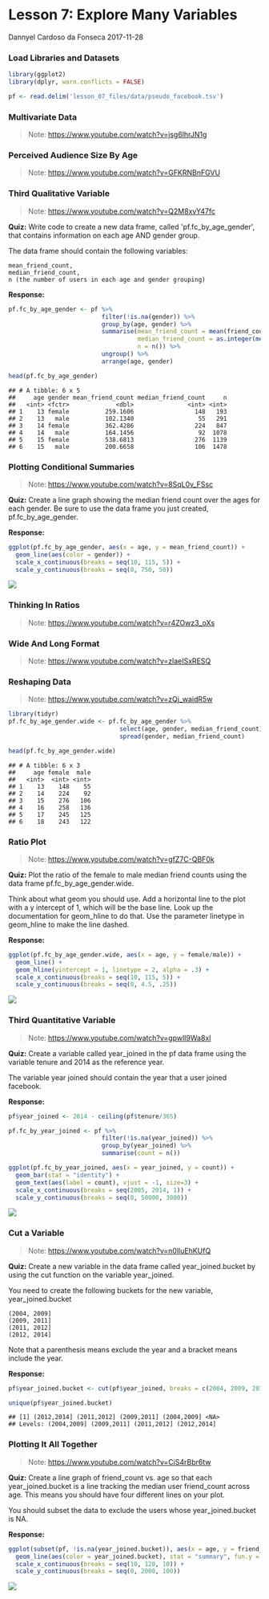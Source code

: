 Lesson 7: Explore Many Variables
================
Dannyel Cardoso da Fonseca
2017-11-28

### Load Libraries and Datasets

``` r
library(ggplot2)
library(dplyr, warn.conflicts = FALSE)

pf <- read.delim('lesson_07_files/data/pseudo_facebook.tsv')
```

### Multivariate Data

> Note: <https://www.youtube.com/watch?v=jsg6lhrJN1g>

### Perceived Audience Size By Age

> Note: <https://www.youtube.com/watch?v=GFKRNBnFGVU>

### Third Qualitative Variable

> Note: <https://www.youtube.com/watch?v=Q2M8xyY47fc>

**Quiz:** Write code to create a new data frame, called 'pf.fc\_by\_age\_gender', that contains information on each age AND gender group.

The data frame should contain the following variables:

    mean_friend_count,
    median_friend_count,
    n (the number of users in each age and gender grouping)

**Response:**

``` r
pf.fc_by_age_gender <- pf %>% 
                          filter(!is.na(gender)) %>% 
                          group_by(age, gender) %>% 
                          summarise(mean_friend_count = mean(friend_count),
                                    median_friend_count = as.integer(median(friend_count)),
                                    n = n()) %>%                   
                          ungroup() %>% 
                          arrange(age, gender)

head(pf.fc_by_age_gender)
```

    ## # A tibble: 6 x 5
    ##     age gender mean_friend_count median_friend_count     n
    ##   <int> <fctr>             <dbl>               <int> <int>
    ## 1    13 female          259.1606                 148   193
    ## 2    13   male          102.1340                  55   291
    ## 3    14 female          362.4286                 224   847
    ## 4    14   male          164.1456                  92  1078
    ## 5    15 female          538.6813                 276  1139
    ## 6    15   male          200.6658                 106  1478

### Plotting Conditional Summaries

> Note: <https://www.youtube.com/watch?v=8SqL0v_FSsc>

**Quiz:** Create a line graph showing the median friend count over the ages for each gender. Be sure to use the data frame you just created, pf.fc\_by\_age\_gender.

**Response:**

``` r
ggplot(pf.fc_by_age_gender, aes(x = age, y = mean_friend_count)) +
  geom_line(aes(color = gender)) +
  scale_x_continuous(breaks = seq(10, 115, 5)) +
  scale_y_continuous(breaks = seq(0, 750, 50))
```

![](lesson_07_files/figure-markdown_github-ascii_identifiers/Plotting%20Conditional%20Summaries-1.png)

### Thinking In Ratios

> Note: <https://www.youtube.com/watch?v=r4ZOwz3_oXs>

### Wide And Long Format

> Note: <https://www.youtube.com/watch?v=zlaeISxRESQ>

### Reshaping Data

> Note: <https://www.youtube.com/watch?v=zQj_waidR5w>

``` r
library(tidyr)
pf.fc_by_age_gender.wide <- pf.fc_by_age_gender %>% 
                               select(age, gender, median_friend_count) %>% 
                               spread(gender, median_friend_count)

head(pf.fc_by_age_gender.wide)
```

    ## # A tibble: 6 x 3
    ##     age female  male
    ##   <int>  <int> <int>
    ## 1    13    148    55
    ## 2    14    224    92
    ## 3    15    276   106
    ## 4    16    258   136
    ## 5    17    245   125
    ## 6    18    243   122

### Ratio Plot

> Note: <https://www.youtube.com/watch?v=gfZ7C-QBF0k>

**Quiz:** Plot the ratio of the female to male median friend counts using the data frame pf.fc\_by\_age\_gender.wide.

Think about what geom you should use. Add a horizontal line to the plot with a y intercept of 1, which will be the base line. Look up the documentation for geom\_hline to do that. Use the parameter linetype in geom\_hline to make the line dashed.

**Response:**

``` r
ggplot(pf.fc_by_age_gender.wide, aes(x = age, y = female/male)) +
  geom_line() +
  geom_hline(yintercept = 1, linetype = 2, alpha = .3) +
  scale_x_continuous(breaks = seq(10, 115, 5)) +
  scale_y_continuous(breaks = seq(0, 4.5, .25))
```

![](lesson_07_files/figure-markdown_github-ascii_identifiers/Ratio%20Plot-1.png)

### Third Quantitative Variable

> Note: <https://www.youtube.com/watch?v=gpwlI9Wa8xI>

**Quiz:** Create a variable called year\_joined in the pf data frame using the variable tenure and 2014 as the reference year.

The variable year joined should contain the year that a user joined facebook.

**Response:**

``` r
pf$year_joined <- 2014 - ceiling(pf$tenure/365)

pf.fc_by_year_joined <- pf %>% 
                          filter(!is.na(year_joined)) %>% 
                          group_by(year_joined) %>% 
                          summarise(count = n())

ggplot(pf.fc_by_year_joined, aes(x = year_joined, y = count)) +
  geom_bar(stat = "identity") +
  geom_text(aes(label = count), vjust = -1, size=3) +
  scale_x_continuous(breaks = seq(2005, 2014, 1)) +
  scale_y_continuous(breaks = seq(0, 50000, 3000))
```

![](lesson_07_files/figure-markdown_github-ascii_identifiers/Third%20Quantitative%20Variable-1.png)

### Cut a Variable

> Note: <https://www.youtube.com/watch?v=n0lluEhKUfQ>

**Quiz:** Create a new variable in the data frame called year\_joined.bucket by using the cut function on the variable year\_joined.

You need to create the following buckets for the new variable, year\_joined.bucket

    (2004, 2009]
    (2009, 2011]
    (2011, 2012]
    (2012, 2014]

Note that a parenthesis means exclude the year and a bracket means include the year.

**Response:**

``` r
pf$year_joined.bucket <- cut(pf$year_joined, breaks = c(2004, 2009, 2011, 2012, 2014))

unique(pf$year_joined.bucket)
```

    ## [1] (2012,2014] (2011,2012] (2009,2011] (2004,2009] <NA>       
    ## Levels: (2004,2009] (2009,2011] (2011,2012] (2012,2014]

### Plotting It All Together

> Note: <https://www.youtube.com/watch?v=CiS4rBbr6tw>

**Quiz:** Create a line graph of friend\_count vs. age so that each year\_joined.bucket is a line tracking the median user friend\_count across age. This means you should have four different lines on your plot.

You should subset the data to exclude the users whose year\_joined.bucket is NA.

**Response:**

``` r
ggplot(subset(pf, !is.na(year_joined.bucket)), aes(x = age, y = friend_count)) +
  geom_line(aes(color = year_joined.bucket), stat = "summary", fun.y = mean) +
  scale_x_continuous(breaks = seq(10, 120, 10)) +
  scale_y_continuous(breaks = seq(0, 2000, 100))
```

![](lesson_07_files/figure-markdown_github-ascii_identifiers/Plotting%20It%20All%20Together-1.png)
